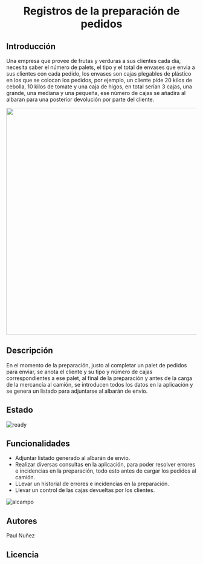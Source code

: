 # <h1 align="center"> Registros de la preparación de pedidos </h1>

## Introducción

Una empresa que provee de frutas y verduras  a sus clientes cada día, necesita saber el número de palets, el tipo y el total de envases que envia a sus clientes con cada pedido, los envases son cajas plegables de plástico en los que se colocan los pedidos, por ejemplo, un cliente pide 20 kilos de cebolla, 10 kilos de tomate y una caja de higos, en total serían 3 cajas, una grande, una mediana y una pequeña, ese número de cajas se añadira al albaran para una posterior devolución por parte del cliente.


<p align="center">
  <img width="700" height="600" src="https://github.com/Paul243654/Inventario/assets/112754073/5e02fd95-6822-436c-b6ea-a6ed8c5e0d58">   
</p>

## Descripción

En el momento de la preparación, justo al completar un palet de pedidos para enviar, se anota el cliente y su tipo y número de cajas correspondientes a ese palet, al final de la preparación y antes de la carga de la mercancía al camión, se introducen todos los datos en la aplicación y se genera un listado para adjuntarse al albarán de envio.


## Estado

![ready](https://github.com/Paul243654/Envio_pedidos_tiendas/assets/112754073/e37748d8-069a-41b9-8067-35aaacf912fb)


## Funcionalidades

- Adjuntar listado generado al albarán de envio.
- Realizar diversas consultas en la aplicación, para poder resolver errores e incidencias en la preparación, todo esto antes de cargar los pedidos al camión.
- LLevar un historial de errores e incidencias en la preparación.
- Llevar un control de las cajas devueltas por los clientes.

![alcampo](https://github.com/Paul243654/Inventario/assets/112754073/760e0d94-01ea-44c2-8f7b-d6dbcb009836)

## Autores

Paul Nuñez

## Licencia























